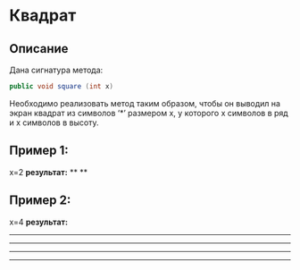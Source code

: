 # Квадрат
## Описание
Дана сигнатура метода: 
```java
public void square (int x)
```
Необходимо реализовать метод таким образом, чтобы он выводил на экран
квадрат из символов ‘*’ размером х, у которого х символов в ряд и х символов в
высоту.

## Пример 1:
x=2
**результат:**
**
**
## Пример 2:
x=4
**результат:**
****
****
****
****